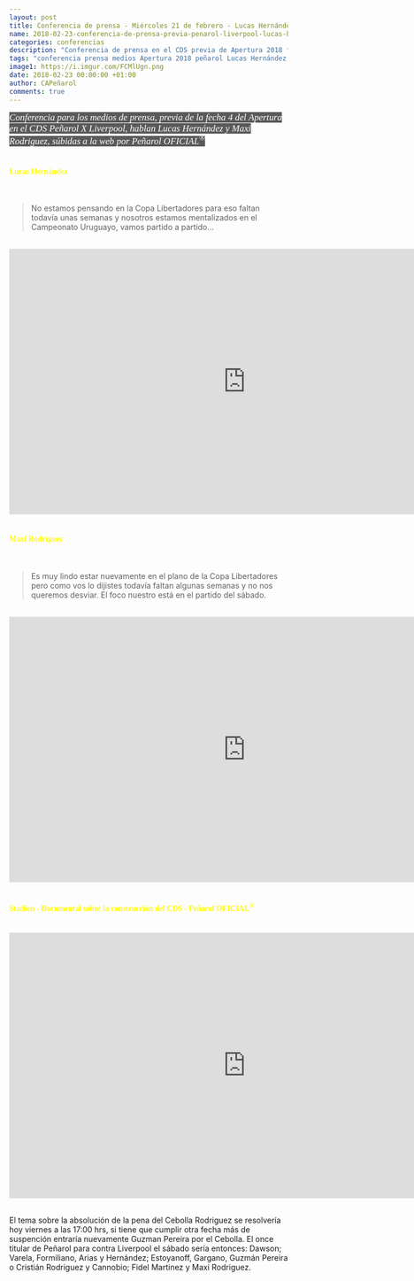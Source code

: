 ```yaml
---
layout: post
title: Conferencia de prensa - Miércoles 21 de febrero - Lucas Hernández - Maxi Rodriguez
name: 2018-02-23-conferencia-de-prensa-previa-penarol-liverpool-lucas-hernandez-maxi-rodriguez
categories: conferencias
description: "Conferencia de prensa en el CDS previa de Apertura 2018 fecha No 4 - Peñarol X Liverpool - Lucas Hernández - Maxi Rodriguez"
tags: "conferencia prensa medios Apertura 2018 peñarol Lucas Hernández Maxi Rodriguez"
image1: https://i.imgur.com/FCMlUgn.png
date: 2018-02-23 00:00:00 +01:00
author: CAPeñarol
comments: true
---
```


<span style="font-family:fantasy;font-style:italic;color:#fff;background:#5a5a5a;font-size:1.2em;" class="rounded">Conferencia para los medios de prensa, previa de la fecha 4 del Apertura en el CDS Peñarol X Liverpool, hablan Lucas Hernández y Maxi Rodriguez, súbidas a la web por Peñarol OFICIAL<sup>&reg;</sup></span>
<br>
<br>

<h4 style="font-family:fantasy;color:yellow;">Lucas Hernández</h4>
<br>
<blockquote>
<p>No estamos pensando en la Copa Libertadores para eso faltan todavía unas semanas y nosotros estamos mentalizados en el Campeonato Uruguayo, vamos partido a partido...</p>
</blockquote>
<br>

<iframe width="854" height="480" src="https://www.youtube.com/embed/AanCFzWLK3o" frameborder="0" allow="autoplay; encrypted-media" allowfullscreen></iframe>
<br>
<br>

<h4 style="font-family:fantasy;color:yellow;">Maxi Rodriguez</h4>
<br>
<blockquote>
Es muy lindo estar nuevamente en el plano de la Copa Libertadores pero como vos lo dijistes todavía faltan algunas semanas y no nos queremos desviar. El foco nuestro está en el partido del sábado.
</blockquote>
<br>

<iframe width="854" height="480" src="https://www.youtube.com/embed/PD6ctqH5hdU" frameborder="0" allow="autoplay; encrypted-media" allowfullscreen></iframe>
<br>
<br>

<h4 style="font-family:fantasy;color:yellow;">Stadion - Documental sobre la construcción del CDS - Peñarol OFICIAL<sup>&reg;</sup></h4>
<br>

<iframe width="854" height="480" src="https://www.youtube.com/embed/w6gJBnL5k88" frameborder="0" allow="autoplay; encrypted-media" allowfullscreen></iframe>
<br>
<br>

El tema sobre la absolución de la pena del Cebolla Rodriguez se resolvería hoy viernes a las 17:00 hrs, si tiene que cumplir otra fecha más de suspención entraría nuevamente Guzman Pereira por el Cebolla. El once titular de Peñarol para contra Liverpool el sábado sería entonces: Dawson; Varela, Formiliano, Arias y Hernández; Estoyanoff, Gargano, Guzmán Pereira o Cristián Rodriguez y Cannobio; Fidel Martinez y Maxi Rodriguez.